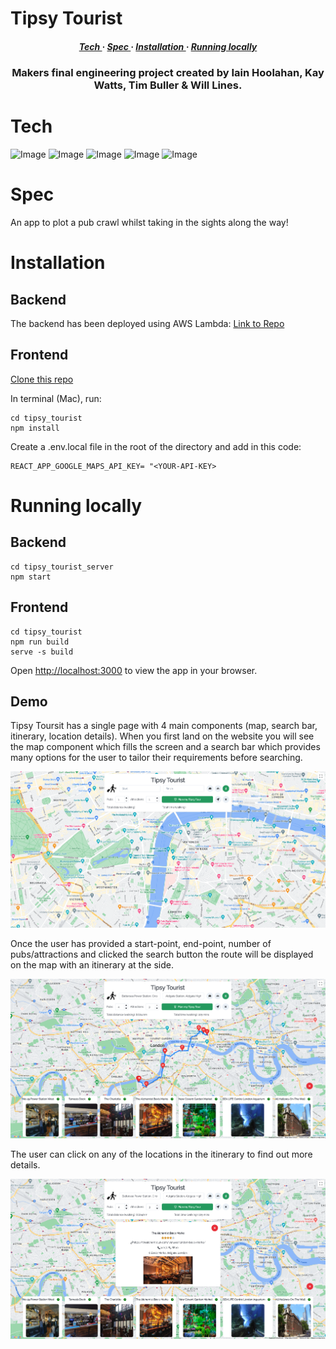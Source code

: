 # Tipsy Tourist
<div>

<h5 align="center">
<a href='https://github.com/HOOLAHAN/tipsy-tourist/blob/main/README.md#Spec'> Tech </a> <span> · </span>
<a href='https://github.com/HOOLAHAN/tipsy-tourist/blob/main/README.md#Spec'> Spec </a> <span> · </span>
<a href='https://github.com/HOOLAHAN/tipsy-tourist/blob/main/README.md#Installation'> Installation </a><span> · </span>
<a href='https://github.com/HOOLAHAN/tipsy-tourist/blob/main/README.md#Running-locally'> Running locally</a>
<h5>
</div>

<h3 align="center">
Makers final engineering project created by Iain Hoolahan, Kay Watts, Tim Buller & Will Lines.</h3>

# Tech
![Image](https://img.shields.io/badge/React-20232A?style=for-the-badge&logo=react&logoColor=61DAFB)
![Image](https://img.shields.io/badge/JavaScript-323330?style=for-the-badge&logo=javascript&logoColor=F7DF1E)
![Image](https://img.shields.io/badge/Express.js-000000?style=for-the-badge&logo=express&logoColor=white)
![Image](https://img.shields.io/badge/Postman-FF6C37?style=for-the-badge&logo=Postman&logoColor=white)
![Image](https://img.shields.io/badge/Chakra--UI-319795?style=for-the-badge&logo=chakra-ui&logoColor=white)

# Spec

An app to plot a pub crawl whilst taking in the sights along the way!

# Installation

## Backend

The backend has been deployed using AWS Lambda: 
[Link to Repo](https://github.com/HOOLAHAN/tipsy-tourst-lambda)

## Frontend

[Clone this repo](https://github.com/HOOLAHAN/tipsy-tourist)

In terminal (Mac), run:

```
cd tipsy_tourist
npm install
```
Create a .env.local file in the root of the directory and add in this code:
```
REACT_APP_GOOGLE_MAPS_API_KEY= "<YOUR-API-KEY>
```

# Running locally

## Backend

```
cd tipsy_tourist_server
npm start
```

## Frontend

```
cd tipsy_tourist
npm run build
serve -s build
```

Open [http://localhost:3000](http://localhost:3000) to view the app in your browser.

## Demo

Tipsy Toursit has a single page with 4 main components (map, search bar, itinerary, location details). When you first land on the website you will see the map component which fills the screen and a search bar which provides many options for the user to tailor their requirements before searching.

![Image](https://github.com/HOOLAHAN/tipsy-tourist/blob/main/README_Images/landing_screen.png)

Once the user has provided a start-point, end-point, number of pubs/attractions and clicked the search button the route will be displayed on the map with an itinerary at the side.

![Image](https://github.com/HOOLAHAN/tipsy-tourist/blob/main/README_Images/searching_route.png)

The user can click on any of the locations in the itinerary to find out more details.

![Image](https://github.com/HOOLAHAN/tipsy-tourist/blob/main/README_Images/viewing_location.png)
